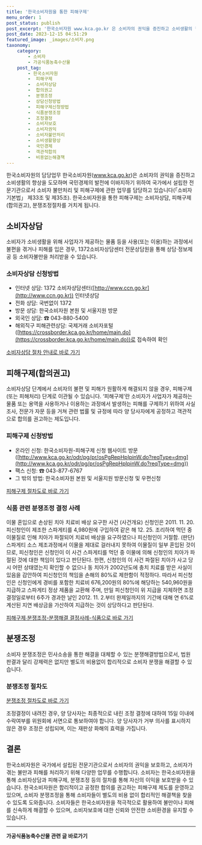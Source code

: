```yaml
---
title: '한국소비자원을 통한 피해구제'
menu_order: 1
post_status: publish
post_excerpt: '한국소비자원 www.kca.go.kr 은 소비자의 권익을 증진하고 소비생활의 향상을 도모하며 국민경제의 발전에 이바지하기 위하여 국가에서 설립한 전문기관으로서 소비자 불만처리 및 피해구제에 관한 업무를 담당하고 있습니다  소비자기본법  제33조 및 제35조 .'
post_date: 2023-12-15 04:51:29
featured_image: _images/소비자.png
taxonomy:
    category:
        - 소비자
        - 가공식품농축수산물
    post_tag:
        - 한국소비자원
        -  피해구제
        -  소비자상담
        -  합의권고
        -  분쟁조정
        -  상담신청방법
        -  피해구제신청방법
        -  식품분쟁조정
        -  조정결정
        -  소비자보호
        -  소비자권익
        -  소비자불만처리
        -  소비생활향상
        -  국민경제
        -  객관적합의
        -  비용없는해결책
---
```



한국소비자원의 담당업무
한국소비자원(www.kca.go.kr)은 소비자의 권익을 증진하고 소비생활의 향상을 도모하며 국민경제의 발전에 이바지하기 위하여 국가에서 설립한 전문기관으로서 소비자 불만처리 및 피해구제에 관한 업무를 담당하고 있습니다(「소비자기본법」 제33조 및 제35조).
한국소비자원을 통한 피해구제는 소비자상담, 피해구제(합의권고), 분쟁조정절차를 거치게 됩니다.

## 소비자상담

소비자가 소비생활을 위해 사업자가 제공하는 물품 등을 사용(또는 이용)하는 과정에서 불편을 겪거나 피해를 입은 경우, 1372소비자상담센터 전문상담원을 통해 상담·정보제공 등 소비자불만을 처리받을 수 있습니다.

### 소비자상담 신청방법

- 인터넷 상담: 1372 소비자상담센터([http://www.ccn.go.kr](http://www.ccn.go.kr)) 인터넷상담
- 전화 상담: 국번없이 1372
- 방문 상담: 한국소비자원 본원 및 서울지원 방문
- 외국인 상담: ☎ 043-880-5400
- 해외직구 피해관련상담: 국제거래 소비자포털([https://crossborder.kca.go.kr/home/main.do](https://crossborder.kca.go.kr/home/main.do))로 접속하여 확인

[소비자상담 절차 안내로 바로 가기](#)

## 피해구제(합의권고)

소비자상담 단계에서 소비자의 불편 및 피해가 원활하게 해결되지 않을 경우, 피해구제(또는 피해처리) 단계로 이관될 수 있습니다.
‘피해구제’란 소비자가 사업자가 제공하는 물품 또는 용역을 사용하거나 이용하는 과정에서 발생하는 피해를 구제하기 위하여 사실조사, 전문가 자문 등을 거쳐 관련 법률 및 규정에 따라 양 당사자에게 공정하고 객관적으로 합의를 권고하는 제도입니다.

### 피해구제 신청방법

- 온라인 신청: 한국소비자원-피해구제 신청 웹사이트 방문([http://www.kca.go.kr/odr/pg/pr/osPgRepHpIpinW.do?reqType=dmg](http://www.kca.go.kr/odr/pg/pr/osPgRepHpIpinW.do?reqType=dmg))
- 팩스 신청: ☎ 043-877-6767
- 그 밖의 방법: 한국소비자원 본원 및 서울지원 방문신청 및 우편신청

[피해구제 절차도로 바로 가기](#)

### 식품 관련 분쟁조정 결정 사례

이물 혼입으로 손상된 치아 치료비 배상 요구한 사건 (사건개요)
신청인은 2011. 11. 20. 피신청인이 제조한 스파게티를 4,980원에 구입하여 같은 해 12. 25. 조리하여 먹던 중 이물질로 인해 치아가 파절되어 치료비 배상을 요구하였으나 피신청인이 거절함.
(판단)
스파게티 소스 제조과정에서 이물을 제대로 걸러내지 못하여 이물질이 일부 혼입된 것이므로, 피신청인은 신청인이 이 사건 스파게티를 먹던 중 이물에 의해 신청인의 치아가 파절된 것에 대한 책임이 있다고 판단된다.
한편, 신청인의 이 사건 파절된 치아가 사고 당시 어떤 상태였는지 확인할 수 없으나 동 치아가 2002년도에 충치 치료를 받은 사실이 있음을 감안하여 피신청인의 책임을 손해의 80%로 제한함이 적정하다. 따라서 피신청인은 신청인에게 경비를 포함한 치료비 676,200원의 80%에 해당하는 540,960원을 지급하고 스파게티 정상 제품을 교환해 주며, 만일 피신청인이 위 지급을 지체하면 조정결정일로부터 6주가 경과한 날인 2012. 11. 2.부터 완제일까지의 기간에 대해 연 6%로 계산된 지연 배상금을 가산하여 지급하는 것이 상당하다고 판단된다.

[피해구제∙분쟁조정-분쟁해결 결정사례-식품으로 바로 가기](#)

## 분쟁조정

소비자 분쟁조정은 민사소송을 통한 해결을 대체할 수 있는 분쟁해결방법으로서, 법원 판결과 달리 강제력은 없지만 별도의 비용없이 합리적으로 소비자 분쟁을 해결할 수 있습니다.

### 분쟁조정 절차도

[분쟁조정 절차도로 바로 가기](#)

조정결정이 내려진 경우, 양 당사자는 최종적으로 내린 조정 결정에 대하여 15일 이내에 수락여부를 위원회에 서면으로 통보하여야 합니다. 양 당사자가 거부 의사를 표시하지 않은 경우 조정은 성립되며, 이는 재판상 화해의 효력을 가집니다.

## 결론

한국소비자원은 국가에서 설립된 전문기관으로서 소비자의 권익을 보호하고, 소비자가 겪는 불만과 피해를 처리하기 위해 다양한 업무를 수행합니다. 소비자는 한국소비자원을 통해 소비자상담과 피해구제, 분쟁조정 등의 절차를 통해 자신의 이익을 보호받을 수 있습니다. 한국소비자원은 합리적이고 공정한 합의를 권고하는 피해구제 제도를 운영하고 있으며, 소비자 분쟁조정을 통해 소비자들이 별도의 비용 없이 합리적인 해결책을 찾을 수 있도록 도와줍니다. 소비자들은 한국소비자원을 적극적으로 활용하여 불만이나 피해를 신속하게 해결할 수 있으며, 소비자보호에 대한 신뢰와 안전한 소비환경을 유지할 수 있습니다.
<!-- wp:separator -->
<hr class="wp-block-separator has-alpha-channel-opacity"/>
<!-- /wp:separator -->

<!-- wp:group {"backgroundColor":"base","layout":{"type":"constrained"}} -->
<div class="wp-block-group has-base-background-color has-background"><!-- wp:paragraph {"align":"center","fontSize":"medium"} -->
<p class="has-text-align-center has-large-font-size"><strong>가공식품농축수산물 관련 글 바로가기</strong></p>
<!-- /wp:paragraph -->


<!-- wp:latest-posts
{"categories":[{"id":30712,"count":19,"description":"","link":"https://uknowlaw.com/category/%ea%b0%80%ea%b3%b5%ec%8b%9d%ed%92%88%eb%86%8d%ec%b6%95%ec%88%98%ec%82%b0%eb%ac%bc/","name":"가공식품농축수산물","slug":"가공식품농축수산물","taxonomy":"category","parent":0,"meta":[],"_links":{"self":[{"href":"https://uknowlaw.com/wp-json/wp/v2/categories/30712"}],"collection":[{"href":"https://uknowlaw.com/wp-json/wp/v2/categories"}],"about":[{"href":"https://uknowlaw.com/wp-json/wp/v2/taxonomies/category"}],"wp:post_type":[{"href":"https://uknowlaw.com/wp-json/wp/v2/posts?categories=30712"}],"curies":[{"name":"wp","href":"https://api.w.org/{rel}","templated":true}]}}],"postsToShow":100,"excerptLength":28,"postLayout":"grid","columns":2,"featuredImageAlign":"left","featuredImageSizeSlug":"large","fontSize":"small"} /--></div>
<!-- /wp:group -->